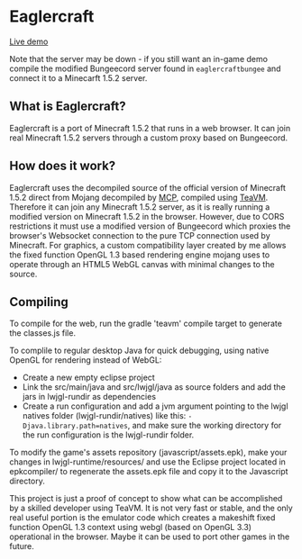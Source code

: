 # Eaglercraft

[Live demo](https://games.nx-eags.tk/minecraft_demo/)

Note that the server may be down - if you still want an in-game demo compile the modified Bungeecord server found in `eaglercraftbungee` and connect it to a Minecarft 1.5.2 server.

## What is Eaglercraft?

Eaglercraft is a port of Minecraft 1.5.2 that runs in a web browser. It can join real Minecraft 1.5.2 servers through a custom proxy based on Bungeecord.

## How does it work?

Eaglercraft uses the decompiled source of the official version of Minecraft 1.5.2 direct from Mojang decompiled by [MCP](http://www.modcoderpack.com/), compiled using [TeaVM](https://teavm.org/). Therefore it can join any Minecraft 1.5.2 server, as it is really running a modified version on Minecraft 1.5.2 in the browser. However, due to CORS restrictions it must use a modified version of Bungeecord which proxies the browser's Websocket connection to the pure TCP connection used by Minecraft. For graphics, a custom compatibility layer created by me allows the fixed function OpenGL 1.3 based rendering engine mojang uses to operate through an HTML5 WebGL canvas with minimal changes to the source.

## Compiling

To compile for the web, run the gradle 'teavm' compile target to generate the classes.js file.

To complile to regular desktop Java for quick debugging, using native OpenGL for rendering instead of WebGL:
- Create a new empty eclipse project
- Link the src/main/java and src/lwjgl/java as source folders and add the jars in lwjgl-rundir as dependencies
- Create a run configuration and add a jvm argument pointing to the lwjgl natives folder (lwjgl-rundir/natives) like this: `-Djava.library.path=natives`, and make sure the working directory for the run configuration is the lwjgl-rundir folder.


To modify the game's assets repository (javascript/assets.epk), make your changes in lwjgl-runtime/resources/ and use the Eclipse project located in epkcompiler/ to regenerate the assets.epk file and copy it to the Javascript directory. 


This project is just a proof of concept to show what can be accomplished by a skilled developer using TeaVM. It is not very fast or stable, and the only real useful portion is the emulator code which creates a makeshift fixed function OpenGL 1.3 context using webgl (based on OpenGL 3.3) operational in the browser. Maybe it can be used to port other games in the future.
